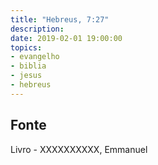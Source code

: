 ```yaml
---
title: "Hebreus, 7:27"
description: 
date: 2019-02-01 19:00:00
topics: 
- evangelho
- biblia
- jesus
- hebreus
---
```




## Fonte
Livro - XXXXXXXXXX, Emmanuel
